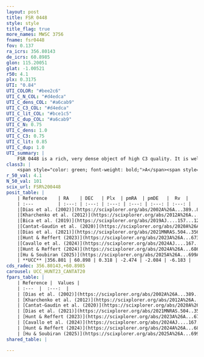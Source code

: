 ```yaml
---
layout: post
title: FSR 0448
style: style
title_flag: true
more_names: MWSC 3756
fname: fsr0448
fov: 0.137
ra_icrs: 356.80143
de_icrs: 60.8985
glon: 115.20051
glat: -1.00521
r50: 4.1
plx: 0.3175
UTI: "0.84"
UTI_COLOR: "#bee2c6"
UTI_C_N_COL: "#d4edca"
UTI_C_dens_COL: "#a6cab9"
UTI_C_C3_COL: "#d4edca"
UTI_C_lit_COL: "#bce1c5"
UTI_C_dup_COL: "#a6cab9"
UTI_C_N: 0.75
UTI_C_dens: 1.0
UTI_C_C3: 0.75
UTI_C_lit: 0.85
UTI_C_dup: 1.0
UTI_summary: |
    FSR 0448 is a rich, very dense object of high C3 quality. It is well-studied in the literature.
class3: |
    <span style="color: green; font-weight: bold;">A</span><span style="color: #FFC300; font-weight: bold;">B</span>
r_50_val: 4.1
N_50_val: 101
scix_url: FSR%200448
posit_table: |
    | Reference    | RA    | DEC   | Plx  | pmRA  | pmDE   |  Rv  |
    | :---         | :---: | :---: | :---: | :---: | :---: | :---: |
    |[Dias et al. (2002)](https://scixplorer.org/abs/2002A%26A...389..871D) | 356.788 | 60.917 | -- | -0.72 | -1.34 | -- |
    |[Kharchenko et al. (2012)](https://scixplorer.org/abs/2012A%26A...543A.156K) | 356.79 | 60.91 | -- | 0.7 | -3.26 | -- |
    |[Bica et al. (2019)](https://scixplorer.org/abs/2019AJ....157...12B) | 356.795 | 60.913 | -- | -- | -- | -- |
    |[Cantat-Gaudin et al. (2020)](https://scixplorer.org/abs/2020A%26A...640A...1C) | 356.818 | 60.902 | 0.315 | -2.49 | -2.035 | -- |
    |[Dias et al. (2021)](https://scixplorer.org/abs/2021MNRAS.504..356D) | 356.814 | 60.898 | 0.314 | -2.475 | -2.037 | -- |
    |[Hunt & Reffert (2023)](https://scixplorer.org/abs/2023A%26A...673A.114H) | 356.806 | 60.897 | 0.326 | -2.475 | -2.099 | 12.167 |
    |[Cavallo et al. (2024)](https://scixplorer.org/abs/2024AJ....167...12C) | 356.819 | 60.905 | 0.325 | -- | -- | -- |
    |[Hunt & Reffert (2024)](https://scixplorer.org/abs/2024A%26A...686A..42H) | 356.806 | 60.897 | 0.326 | -2.475 | -2.099 | 12.167 |
    |[Hu & Soubiran (2025)](https://scixplorer.org/abs/2025A%26A...699A.246H) | 356.819 | 60.905 | -- | -- | -- | -- |
    | **UCC** |356.801 | 60.898 | 0.318 | -2.474 | -2.084 | -6.183 | 
cds_radec: 356.80143,+60.8985
carousel: UCC_HUNT23_CANTAT20
fpars_table: |
    | Reference |  Values |
    | :---  |  :---:  |
    | [Dias et al. (2002)](https://scixplorer.org/abs/2002A%26A...389..871D) | `E(B-V)=1.249, Dist=2012.0, Age=8.55` |
    | [Kharchenko et al. (2012)](https://scixplorer.org/abs/2012A%26A...543A.156K) | `e_bv=1.249, distance=2012, log_age=8.55` |
    | [Cantat-Gaudin et al. (2020)](https://scixplorer.org/abs/2020A%26A...640A...1C) | `AVNN=2.83, DMNN=12.54, AgeNN=8.59` |
    | [Dias et al. (2021)](https://scixplorer.org/abs/2021MNRAS.504..356D) | `Av=2.952, Dist=3113, logage=8.818, [Fe/H]=0.074` |
    | [Hunt & Reffert (2023)](https://scixplorer.org/abs/2023A%26A...673A.114H) | `AV50=3.201, diffAV50=2.187, MOD50=12.24, logAge50=8.53` |
    | [Cavallo et al. (2024)](https://scixplorer.org/abs/2024AJ....167...12C) | `AV50=3.37, dMod50=12.27, logAge50=8.74, [Fe/H]50=0.15` |
    | [Hunt & Reffert (2024)](https://scixplorer.org/abs/2024A%26A...686A..42H) | `MassJ=831.577` |
    | [Hu & Soubiran (2025)](https://scixplorer.org/abs/2025A%26A...699A.246H) | `MA22=-0.11, MA23f=-0.36, MK24=-0.21, MF24=-0.53` |
shared_table: |
    
---
```

